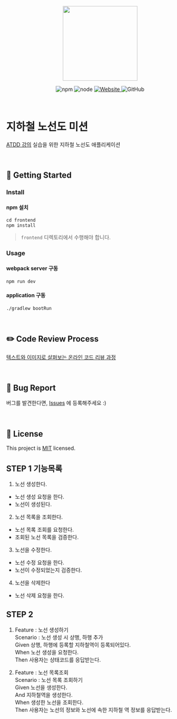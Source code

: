 <p align="center">
    <img width="200px;" src="https://raw.githubusercontent.com/woowacourse/atdd-subway-admin-frontend/master/images/main_logo.png"/>
</p>
<p align="center">
  <img alt="npm" src="https://img.shields.io/badge/npm-%3E%3D%205.5.0-blue">
  <img alt="node" src="https://img.shields.io/badge/node-%3E%3D%209.3.0-blue">
  <a href="https://edu.nextstep.camp/c/R89PYi5H" alt="nextstep atdd">
    <img alt="Website" src="https://img.shields.io/website?url=https%3A%2F%2Fedu.nextstep.camp%2Fc%2FR89PYi5H">
  </a>
  <img alt="GitHub" src="https://img.shields.io/github/license/next-step/atdd-subway-admin">
</p>

<br>

# 지하철 노선도 미션
[ATDD 강의](https://edu.nextstep.camp/c/R89PYi5H) 실습을 위한 지하철 노선도 애플리케이션

<br>

## 🚀 Getting Started

### Install
#### npm 설치
```
cd frontend
npm install
```
> `frontend` 디렉토리에서 수행해야 합니다.

### Usage
#### webpack server 구동
```
npm run dev
```
#### application 구동
```
./gradlew bootRun
```
<br>

## ✏️ Code Review Process
[텍스트와 이미지로 살펴보는 온라인 코드 리뷰 과정](https://github.com/next-step/nextstep-docs/tree/master/codereview)

<br>

## 🐞 Bug Report

버그를 발견한다면, [Issues](https://github.com/next-step/atdd-subway-admin/issues) 에 등록해주세요 :)

<br>

## 📝 License

This project is [MIT](https://github.com/next-step/atdd-subway-admin/blob/master/LICENSE.md) licensed.


## STEP 1 기능목록
1. 노선 생성한다.
 - 노선 생성 요청을 한다.
 - 노선이 생성된다. 

2. 노선 목록을 조회한다.
 - 노선 목록 조회를 요청한다.
 - 조회된 노선 목록을 검증한다.

3. 노선을 수정한다.
 - 노선 수정 요청을 한다.
 - 노선이 수정되었는지 검증한다.

4. 노선을 삭제한다
 - 노선 삭제 요청을 한다.

## STEP 2 
1. Feature : 노선 생성하기  
 Scenario : 노선 생성 시 상행, 하행 추가  
  Given 상행, 하행에 등록할 지하철역이 등록되어있다.  
  When 노선 생성을 요청한다.  
  Then 사용자는 상태코드를 응답받는다.  
    
2. Feature : 노선 목록조회  
 Scenario : 노선 목록 조회하기  
  Given 노선을 생성한다.  
  And 지하철역을 생성한다.  
  When 생성한 노선을 조회한다.  
  Then 사용자는 노선의 정보와 노선에 속한 지하철 역 정보를 응답받는다.  
 
